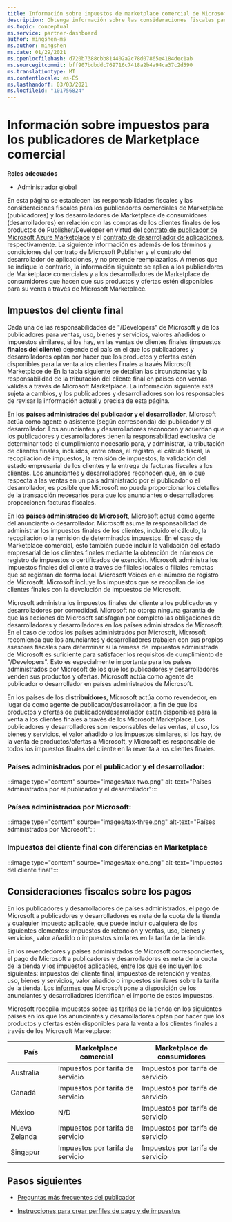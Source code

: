```yaml
---
title: Información sobre impuestos de marketplace comercial de Microsoft
description: Obtenga información sobre las consideraciones fiscales para la selección de precios, las implicaciones de pago y la responsabilidad fiscal de sus países o regiones de distribución.
ms.topic: conceptual
ms.service: partner-dashboard
author: mingshen-ms
ms.author: mingshen
ms.date: 01/29/2021
ms.openlocfilehash: d720b7388cbb814402a2c78d07865e4184dec1ab
ms.sourcegitcommit: bff907bdbddc769716c7418a2b4a94ca37c2d590
ms.translationtype: MT
ms.contentlocale: es-ES
ms.lasthandoff: 03/03/2021
ms.locfileid: "101756824"
---
```

# <a name="tax-details-for-commercial-marketplace-publishers"></a>Información sobre impuestos para los publicadores de Marketplace comercial

**Roles adecuados**

- Administrador global

En esta página se establecen las responsabilidades fiscales y las consideraciones fiscales para los publicadores comerciales de Marketplace (publicadores) y los desarrolladores de Marketplace de consumidores (desarrolladores) en relación con las compras de los clientes finales de los productos de Publisher/Developer en virtud del [contrato de publicador de Microsoft Azure Marketplace](https://go.microsoft.com/fwlink/p/?LinkID=699560) y el [contrato de desarrollador de aplicaciones](https://query.prod.cms.rt.microsoft.com/cms/api/am/binary/RE4o4bH), respectivamente.  La siguiente información es además de los términos y condiciones del contrato de Microsoft Publisher y el contrato del desarrollador de aplicaciones, y no pretende reemplazarlos.  A menos que se indique lo contrario, la información siguiente se aplica a los publicadores de Marketplace comerciales y a los desarrolladores de Marketplace de consumidores que hacen que sus productos y ofertas estén disponibles para su venta a través de Microsoft Marketplace. 

## <a name="end-customer-taxation"></a>Impuestos del cliente final

Cada una de las responsabilidades de "/Developers" de Microsoft y de los publicadores para ventas, uso, bienes y servicios, valores añadidos o impuestos similares, si los hay, en las ventas de clientes finales (impuestos **finales del cliente**) depende del país en el que los publicadores y desarrolladores optan por hacer que los productos y ofertas estén disponibles para la venta a los clientes finales a través Microsoft Marketplace de  En la tabla siguiente se detallan las circunstancias y la responsabilidad de la tributación del cliente final en países con ventas válidas a través de Microsoft Marketplace.  La información siguiente está sujeta a cambios, y los publicadores y desarrolladores son los responsables de revisar la información actual y precisa de esta página.

En los **países administrados del publicador y el desarrollador**, Microsoft actúa como agente o asistente (según corresponda) del publicador y el desarrollador. Los anunciantes y desarrolladores reconocen y acuerdan que los publicadores y desarrolladores tienen la responsabilidad exclusiva de determinar todo el cumplimiento necesario para, y administrar, la tributación de clientes finales, incluidos, entre otros, el registro, el cálculo fiscal, la recopilación de impuestos, la remisión de impuestos, la validación del estado empresarial de los clientes y la entrega de facturas fiscales a los clientes. Los anunciantes y desarrolladores reconocen que, en lo que respecta a las ventas en un país administrado por el publicador o el desarrollador, es posible que Microsoft no pueda proporcionar los detalles de la transacción necesarios para que los anunciantes o desarrolladores proporcionen facturas fiscales. 

En los **países administrados de Microsoft**, Microsoft actúa como agente del anunciante o desarrollador. Microsoft asume la responsabilidad de administrar los impuestos finales de los clientes, incluido el cálculo, la recopilación o la remisión de determinados impuestos. En el caso de Marketplace comercial, esto también puede incluir la validación del estado empresarial de los clientes finales mediante la obtención de números de registro de impuestos o certificados de exención. Microsoft administra los impuestos finales del cliente a través de filiales locales o filiales remotas que se registran de forma local. Microsoft Voices en el número de registro de Microsoft. Microsoft incluye los impuestos que se recopilan de los clientes finales con la devolución de impuestos de Microsoft.

Microsoft administra los impuestos finales del cliente a los publicadores y desarrolladores por comodidad.  Microsoft no otorga ninguna garantía de que las acciones de Microsoft satisfagan por completo las obligaciones de desarrolladores y desarrolladores en los países administrados de Microsoft.  En el caso de todos los países administrados por Microsoft, Microsoft recomienda que los anunciantes y desarrolladores trabajen con sus propios asesores fiscales para determinar si la remesa de impuestos administrada de Microsoft es suficiente para satisfacer los requisitos de cumplimiento de "/Developers". Esto es especialmente importante para los países administrados por Microsoft de los que los publicadores y desarrolladores venden sus productos y ofertas.  Microsoft actúa como agente de publicador o desarrollador en países administrados de Microsoft.

En los países de los **distribuidores**, Microsoft actúa como revendedor, en lugar de como agente de publicador/desarrollador, a fin de que los productos y ofertas de publicador/desarrollador estén disponibles para la venta a los clientes finales a través de los Microsoft Marketplace.  Los publicadores y desarrolladores son responsables de las ventas, el uso, los bienes y servicios, el valor añadido o los impuestos similares, si los hay, de la venta de productos/ofertas a Microsoft, y Microsoft es responsable de todos los impuestos finales del cliente en la reventa a los clientes finales.


### <a name="publisherdeveloper-managed-countries"></a>Países administrados por el publicador y el desarrollador: 

:::image type="content" source="images/tax-two.png" alt-text="Países administrados por el publicador y el desarrollador":::

### <a name="microsoft-managed-countries"></a>Países administrados por Microsoft:

:::image type="content" source="images/tax-three.png" alt-text="Países administrados por Microsoft":::

### <a name="end-customer-taxation-with-differences-in-marketplace"></a>Impuestos del cliente final con diferencias en Marketplace

:::image type="content" source="images/tax-one.png" alt-text="Impuestos del cliente final":::

## <a name="tax-considerations-on-payouts"></a>Consideraciones fiscales sobre los pagos

En los publicadores y desarrolladores de países administrados, el pago de Microsoft a publicadores y desarrolladores es neta de la cuota de la tienda y cualquier impuesto aplicable, que puede incluir cualquiera de los siguientes elementos: impuestos de retención y ventas, uso, bienes y servicios, valor añadido o impuestos similares en la tarifa de la tienda.

En los revendedores y países administrados de Microsoft correspondientes, el pago de Microsoft a publicadores y desarrolladores es neta de la cuota de la tienda y los impuestos aplicables, entre los que se incluyen los siguientes: impuestos del cliente final, impuestos de retención y ventas, uso, bienes y servicios, valor añadido o impuestos similares sobre la tarifa de la tienda. Los [informes](payout-statement.md) que Microsoft pone a disposición de los anunciantes y desarrolladores identifican el importe de estos impuestos. 

Microsoft recopila impuestos sobre las tarifas de la tienda en los siguientes países en los que los anunciantes y desarrolladores optan por hacer que los productos y ofertas estén disponibles para la venta a los clientes finales a través de los Microsoft Marketplace:

|**País**|**Marketplace comercial**|**Marketplace de consumidores**|
|----------------|-----------------------------|-----------------------|
|Australia|Impuestos por tarifa de servicio|Impuestos por tarifa de servicio|
|Canadá|Impuestos por tarifa de servicio|Impuestos por tarifa de servicio|
|México|N/D|Impuestos por tarifa de servicio|
|Nueva Zelanda|Impuestos por tarifa de servicio|Impuestos por tarifa de servicio|
|Singapur|Impuestos por tarifa de servicio|Impuestos por tarifa de servicio|


## <a name="next-steps"></a>Pasos siguientes

- [Preguntas más frecuentes del publicador](/azure/marketplace/marketplace-faq-publisher-guide) 

- [Instrucciones para crear perfiles de pago y de impuestos](./set-up-your-payout-account.md?context=%2fazure%2fmarketplace%2fcontext%2fcontext#create-a-payment-profile)